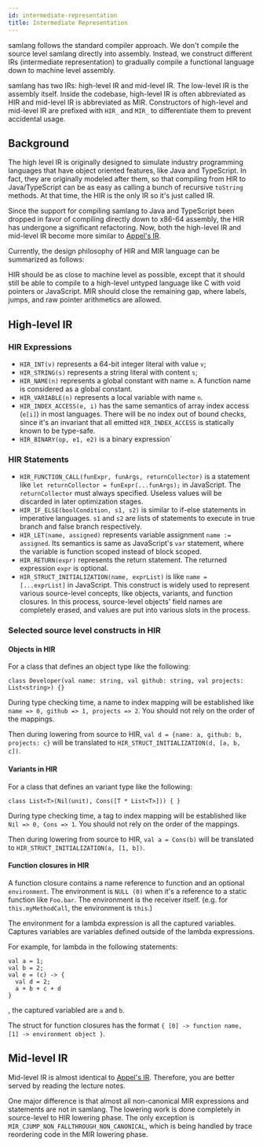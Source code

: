 ```yaml
---
id: intermediate-representation
title: Intermediate Representation
---
```


samlang follows the standard compiler approach. We don't compile the source level samlang directly
into assembly. Instead, we construct different IRs (intermediate representation) to gradually
compile a functional language down to machine level assembly.

samlang has two IRs: high-level IR and mid-level IR. The low-level IR is the assembly itself. Inside
the codebase, high-level IR is often abbreviated as HIR and mid-level IR is abbreviated as MIR.
Constructors of high-level and mid-level IR are prefixed with `HIR_` and `MIR_` to differentiate
them to prevent accidental usage.

## Background

The high level IR is originally designed to simulate industry programming languages that have object
oriented features, like Java and TypeScript. In fact, they are originally modeled after them, so
that compiling from HIR to Java/TypeScript can be as easy as calling a bunch of recursive `toString`
methods. At that time, the HIR is the only IR so it's just called IR.

Since the support for compiling samlang to Java and TypeScript been dropped in favor of compiling
directly down to x86-64 assembly, the HIR has undergone a significant refactoring. Now, both the
high-level IR and mid-level IR become more similar to
[Appel's IR](https://www.cs.cornell.edu/courses/cs4120/2020sp/lectures/14irgen/lec14-sp16.pdf).

Currently, the design philosophy of HIR and MIR language can be summarized as follows:

HIR should be as close to machine level as possible, except that it should still be able to compile
to a high-level untyped language like C with void pointers or JavaScript. MIR should close the
remaining gap, where labels, jumps, and raw pointer arithmetics are allowed.

## High-level IR

### HIR Expressions

- `HIR_INT(v)` represents a 64-bit integer literal with value `v`;
- `HIR_STRING(s)` represents a string literal with content `s`;
- `HIR_NAME(n)` represents a global constant with name `n`. A function name is considered as a
  global constant.
- `HIR_VARIABLE(n)` represents a local variable with name `n`.
- `HIR_INDEX_ACCESS(e, i)` has the same semantics of array index access (`e[i]`) in most languages.
  There will be no index out of bound checks, since it's an invariant that all emitted
  `HIR_INDEX_ACCESS` is statically known to be type-safe.
- `HIR_BINARY(op, e1, e2)` is a binary expression`

### HIR Statements

- `HIR_FUNCTION_CALL(funExpr, funArgs, returnCollector)` is a statement like
  `let returnCollector = funExpr(...funArgs);` in JavaScript. The `returnCollector` must always
  specified. Useless values will be discarded in later optimization stages.
- `HIR_IF_ELSE(boolCondition, s1, s2)` is similar to if-else statements in imperative languages.
  `s1` and `s2` are lists of statements to execute in true branch and false branch respectively.
- `HIR_LET(name, assigned)` represents variable assignment `name := assigned`. Its semantics is same
  as JavaScript's `var` statement, where the variable is function scoped instead of block scoped.
- `HIR_RETURN(expr)` represents the return statement. The returned expression `expr` is optional.
- `HIR_STRUCT_INITIALIZATION(name, exprList)` is like `name = [...exprList]` in JavaScript. This
  construct is widely used to represent various source-level concepts, like objects, variants, and
  function closures. In this process, source-level objects' field names are completely erased, and
  values are put into various slots in the process.

### Selected source level constructs in HIR

#### Objects in HIR

For a class that defines an object type like the following:

```samlang
class Developer(val name: string, val github: string, val projects: List<string>) {}
```

During type checking time, a name to index mapping will be established like
`name => 0, github => 1, projects => 2`. You should not rely on the order of the mappings.

Then during lowering from source to HIR, `val d = {name: a, github: b, projects: c}` will be
translated to `HIR_STRUCT_INITIALIZATION(d, [a, b, c])`.

#### Variants in HIR

For a class that defines an variant type like the following:

```samlang
class List<T>(Nil(unit), Cons([T * List<T>])) { }
```

During type checking time, a tag to index mapping will be established like `Nil => 0, Cons => 1`.
You should not rely on the order of the mappings.

Then during lowering from source to HIR, `val a = Cons(b)` will be translated to
`HIR_STRUCT_INITIALIZATION(a, [1, b])`.

#### Function closures in HIR

A function closure contains a name reference to function and an optional `environment`. The
environment is `NULL (0)` when it's a reference to a static function like `Foo.bar`. The environment
is the receiver itself. (e.g. for `this.myMethodCall`, the environment is `this`.)

The environment for a lambda expression is all the captured variables. Captures variables are
variables defined outside of the lambda expressions.

For example, for lambda in the following statements:

```samlang
val a = 1;
val b = 2;
val e = (c) -> {
  val d = 2;
  a + b + c + d
}
```

, the captured variabled are `a` and `b`.

The struct for function closures has the format
`{ [0] -> function name, [1] -> environment object }`.

## Mid-level IR

Mid-level IR is almost identical to
[Appel's IR](https://www.cs.cornell.edu/courses/cs4120/2020sp/lectures/14irgen/lec14-sp16.pdf).
Therefore, you are better served by reading the lecture notes.

One major difference is that almost all non-canonical MIR expressions and statements are not in
samlang. The lowering work is done completely in source-level to HIR lowering phase. The only
exception is `MIR_CJUMP_NON_FALLTHROUGH_NON_CANONICAL`, which is being handled by trace reordering
code in the MIR lowering phase.
